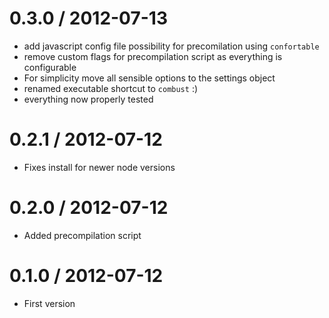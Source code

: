 0.3.0 / 2012-07-13
==================
  * add javascript config file possibility for precomilation using `confortable`
  * remove custom flags for precompilation script as everything is configurable
  * For simplicity move all sensible options to the settings object
  * renamed executable shortcut to `combust` :)
  * everything now properly tested

0.2.1 / 2012-07-12
==================
  * Fixes install for newer node versions

0.2.0 / 2012-07-12
==================
  * Added precompilation script

0.1.0 / 2012-07-12
==================
  * First version
